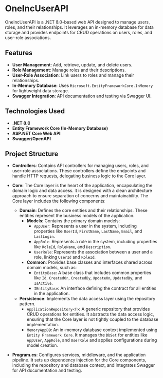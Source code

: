 # OneIncUserAPI

OneIncUserAPI is a .NET 8.0-based web API designed to manage users, roles, and their relationships. It leverages an in-memory database for data storage and provides endpoints for CRUD operations on users, roles, and user-role associations.

## Features

- **User Management**: Add, retrieve, update, and delete users.
- **Role Management**: Manage roles and their descriptions.
- **User-Role Association**: Link users to roles and manage their relationships.
- **In-Memory Database**: Uses `Microsoft.EntityFrameworkCore.InMemory` for lightweight data storage.
- **Swagger Integration**: API documentation and testing via Swagger UI.

## Technologies Used

- **.NET 8.0**
- **Entity Framework Core (In-Memory Database)**
- **ASP.NET Core Web API**
- **Swagger/OpenAPI**

## Project Structure

- **Controllers**: Contains API controllers for managing users, roles, and user-role associations. These controllers define the endpoints and handle HTTP requests, delegating business logic to the Core layer.

- **Core**: The Core layer is the heart of the application, encapsulating the domain logic and data access. It is designed with a clean architecture approach to ensure separation of concerns and maintainability. The Core layer includes the following components:
  - **Domain**: Defines the core entities and their relationships. These entities represent the business models of the application.
    - **Models**: Contains the primary domain models:
      - `AppUser`: Represents a user in the system, including properties like `UserId`, `FirstName`, `LastName`, `Email`, and `LastLogin`.
      - `AppRole`: Represents a role in the system, including properties like `RoleId`, `RoleName`, and `Description`.
      - `UserRole`: Represents the association between a user and a role, linking `UserId` and `RoleId`.
    - **Common**: Provides base classes and interfaces shared across domain models, such as:
      - `EntityBase`: A base class that includes common properties like `Id`, `CreatedOn`, `CreatedBy`, `UpdateOn`, `UpdatedBy`, and `IsActive`.
      - `IEntityBase`: An interface defining the contract for all entities in the application.
  - **Persistence**: Implements the data access layer using the repository pattern.
    - `ApplicationRepository<T>`: A generic repository that provides CRUD operations for entities. It abstracts the data access logic, ensuring that the Core layer is not tightly coupled to the database implementation.
    - `MemoryAppDB`: An in-memory database context implemented using `Entity Framework Core`. It manages the `DbSet` for entities like `AppUser`, `AppRole`, and `UserRole` and applies configurations during model creation.

- **Program.cs**: Configures services, middleware, and the application pipeline. It sets up dependency injection for the Core components, including the repository and database context, and integrates Swagger for API documentation and testing.